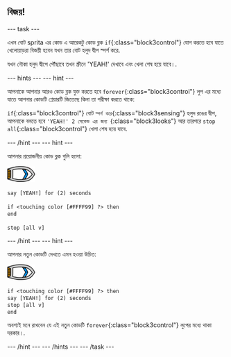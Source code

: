 ## বিজয়!

--- task ---

এখন বোট sprita এর কোড এ আরেকটু কোড ব্লক `if`{:class="block3control"} যোগ করতে হবে যাতে খেলোয়াড়রা বিজয়ী হবেন যখন তার বোট হলুদ দ্বীপ স্পর্শ করে.

যখন নৌকা হলুদ দ্বীপে পৌঁছাবে তখন স্ক্রীনে 'YEAH!' দেখাবে এবং খেলা শেষ হয়ে যাবে।.

--- hints ---
 --- hint ---

আপনাকে আপনার আরও কোড ব্লক যুক্ত করতে হবে `forever`{:class="block3control"} লুপ এর মধ্যে যাতে আপনার কোডটি প্লেয়ারটি জিতেছে কিনা তা পরীক্ষা করতে থাকে:

`if`{:class="block3control"} বোট `স্পর্শ করে`{:class="block3sensing"} হলুদ রঙের দ্বীপ, আপনাকে বলতে হবে `'YEAH!' 2 সেকেন্ড এর জন্য `{:class="block3looks"} আর তারপরে `stop all`{:class="block3control"} খেলা শেষ হয়ে যাবে.

--- /hint --- --- hint ---

আপনার প্রয়োজনীয় কোড ব্লক গুলি হলো:

![boat-sprite](images/boat_resize.png)

```blocks3
say [YEAH!] for (2) seconds

if <touching color [#FFFF99] ?> then
end

stop [all v]

```

--- /hint --- --- hint ---

আপনার নতুন কোডটি দেখতে এমন হওয়া উচিত:

![boat-sprite](images/boat_resize.png)

```blocks3
if <touching color [#FFFF99] ?> then
say [YEAH!] for (2) seconds
stop [all v]
end
```

অবশ্যই মনে রাখবেন যে এই নতুন কোডটি `forever`{:class="block3control"} লুপের মধ্যে থাকা দরকার।.

--- /hint --- --- /hints --- --- /task ---